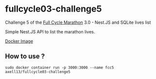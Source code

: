 # fullcycle03-challenge5

Challenge 5 of the [Full Cycle Marathon](https://maratona.fullcycle.com.br/) 3.0 - Nest.JS and SQLite lives list

Simple Nest.JS API to list the marathon lives.

[Docker Image](https://hub.docker.com/r/axell13/fullcycle03-challenge5)

## How to use ?

```
sudo docker container run -p 3000:3000 --name fcc5 axell13/fullcycle03-challenge5
```

